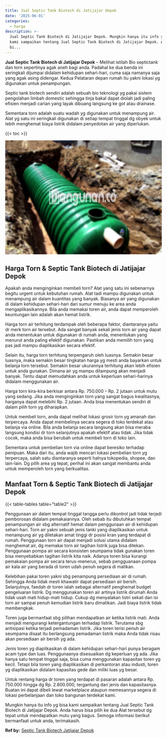 ```yaml
---
title: Jual Septic Tank Biotech di Jatijajar Depok
date: '2025-06-01'
categories:
  - harga
description: >-
  Jual Septic Tank Biotech di Jatijajar Depok. Mungkin hanya itu info yg bisa
  kami sampaikan tentang Jual Septic Tank Biotech di Jatijajar Depok. Anda harus
  bi...
---
```


**Jual Septic Tank Biotech di Jatijajar Depok** – Melihat istilah Bio septictank dan torn sepertinya agak aneh bagi anda. Padahal ke dua benda ini seringkali dijumpai didalam kehidupan sehari-hari, cuma saja namanya saja yang agak asing didengar. Kedua Pelataran depan rumah itu yakni lokasi yg digunakan untuk penampungan.

Septic tank biotech sendiri adalah sebuah bio teknologi yg pakai sistem pengolahan limbah domestic sehingga tinja bakal dapat diolah jadi paling efisien menjadi carian yang layak dibuang langsung ke got atau drainase.

Sementara torn adalah suatu wadah yg digunakan untuk menampung air. Alat yg satu ini seringkali digunakan di setiap tempat tinggal dg obyek untuk lebih menghemat biaya listrik didalam penyedotan air yang diperlukan.

{{< toc >}}

![Jual Septic Tank Biotech di Jatijajar Depok](/images/jual-bio-septictank-45.png)

## Harga Torn & Septic Tank Biotech di Jatijajar Depok

Apakah anda menginginkan membeli torn? Alat yang satu ini sebenarnya begitu urgent untuk kebutuhan rumah. Alat tadi mampu digunakan untuk menampung air dalam kuantitas yang banyak. Biasanya air yang digunakan di dalam kehidupan sehari-hari dari sumur menuju ke area anda mengaplikasikannya. Bila anda memakai toren air, anda dapat memperoleh keuntungan lain adalah akan hemat listrik.

Harga torn air terhitung terdampak oleh beberapa faktor, diantaranya yaitu dr merk torn air tersebut. Ada sangat banyak sekali jenis torn air yang dapat anda menentukan untuk digunakan di rumah anda, menentukan yang menurut anda paling efektif digunakan. Pastikan anda memilih torn yang pas jadi mampu diaplikasikan secara efektif.

Selain itu, harga torn terhitung terpengaruh oleh luasnya. Semakin besar luasnya, maka semakin besar tingkatan harga yg mesti anda bayarkan untuk belanja torn tersebut. Semakin besar ukurannya terhitung akan lebih efisien untuk anda gunakan. Dimana air yg mampu ditampung akan menjadi banyak. Tentu dapat memudahkan anda untuk keperluan sehari-harinya didalam menggunakan air.

Harga torn kira-kira berkisar antara Rp. 750.000 – Rp. 2 jutaan untuk mutu yang sedang. Jika anda menginginkan torn yang sangat bagus kwalitasnya, harganya dapat melebihi Rp. 2 jutaan. Anda bisa menentukan sendiri di dalam pilih torn yg diharapkan.

Untuk membeli torn, anda dapat melihat lokasi grosir torn yg amanah dan terpercaya. Anda dapat membelinya secara segera di toko terdekat atau belanja via online. Bila anda belanja secara langsung akan bisa meraba langsung kondisi dr torn selanjutnya apakah efektif atau tidak. Jika tidak cocok, maka anda bisa berubah untuk membeli torn di toko lain.

Sementara untuk pembelian torn via online dapat beresiko terhadap penipuan. Maka dari itu, anda wajib mencari lokasi pembelian torn yg terpercaya, salah satu diantaranya seperti halnya tokopedia, shopee, dan lain-lain. Dg pilih area yg tepat, perihal ini akan sangat membantu anda untuk memperoleh torn yang berkualitas.

## Manfaat Torn & Septic Tank Biotech di Jatijajar Depok

{{< table-tables table="table2" >}}

Penggunaan air dalam tempat tinggal tangga perlu dikontrol jadi tidak terjadi pemborosan didalam pemakaiannya. Oleh sebab itu dibutuhkan tempat penampungan air sbg alternatif hemat dalam penggunaan air di kehidupan sehari-hari. Torn air yakni sebuah jenis tanki yang diaplikasikan untuk menampung air yg diletakan amat tinggi dr posisi kran yang terdapat di rumah. Penggunaan torn air dapat menjadi solusi utama didalam menghemat air, dg memakai torn air tagihan listrik juga bisa ditekan. Penggunaan pompa air secara konsisten seumpama tidak gunakan toren bisa menyebabkan tagihan listrik kita naik. Adanya toren bisa kurangi pemakaian pompa air secara terus-menerus, sebab pengguanaan pompa air kala air yang berada di toren udah penuh segera di matikan.

Kelebihan pakai toren yakni sbg penampung persediaan air di rumah. Sehingga Anda tidak mesti khawatir dapat persediaan air bersih. Selanjutnya, faedah dr toren ialah sebagai alternatif penghemat budget pengeluaran listrik. Dg menggunakan toren air artinya listrik dirumah Anda tidak usah mati hidup-mati hidup. Cukup dg menyalakan listri sekali dan isi torn air sampai penuh kemudian listrik baru dimatikan. Jadi biaya listrik tidak membengkak.

Toren juga bermanfaat sbg pilihan mendapatkan air ketika listrik mati. Anda menjadi mengurangi ketergantungan terhadap listrik. Terutama sbg antisipasi ketika terjadi pemadaman listrik. Jika toren terisi penuh air seumpama disaat itu berlangsung pemadaman listrik maka Anda tidak risau akan persediaan air bersih yg ada.

Jenis toren yg diaplikasikan di dalam kehidupan sehari-hari punya beragam acam type dan luas. Penggunaanya disesuaikan dg keperluan yg ada. Jika hanya satu tempat tinggal saja, bisa cuma menggunakan kapasitas toren yg kecil. Tetapi bila toren yang diaplikasikan di perkantoran atau industi, toren yg diaplikasikan didalam kapasitas gede dan miliki luas yg besar.

Untuk rentang harga dr toren yang terdapat di pasaran adalah antara Rp. 750.000 hingga dg Rp. 2.800.000, tergantung dari jenis dan kapasitasnya. Buatan ini dapat dibeli lewat marketplace ataupun memesannya segera di lokasi perbelanjaan dan toko bangunan terdekat kami.

Mungkin hanya itu info yg bisa kami sampaikan tentang Jual Septic Tank Biotech di Jatijajar Depok. Anda harus bisa pilih ke dua Alat tersebut dg tepat untuk mendapatkan mutu yang bagus. Semoga informasi berikut bermanfaat untuk anda, terimakasih.

**Ref by:** [Septic Tank Biotech Jatijajar Depok](https://id.wikipedia.org/wiki/Septic)
